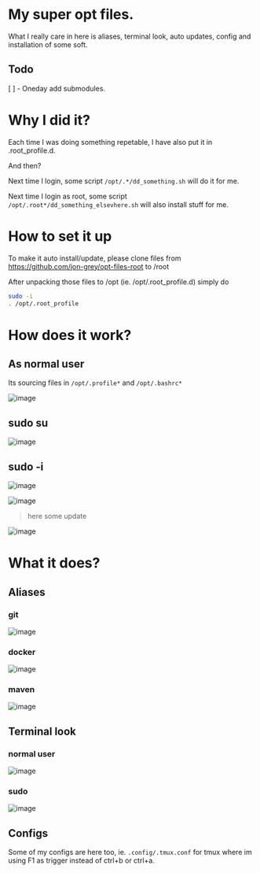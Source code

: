 
# My super opt files. 

What I really care in here is aliases, terminal look, auto updates, config and installation of some soft.

## Todo

[ ] - Oneday add submodules. 

# Why I did it?

Each time I was doing something repetable, I have also put it in .root_profile.d.

And then?

Next time I login, some script `/opt/.*/dd_something.sh` will do it for me.

Next time I login as root, some script `/opt/.root*/dd_something_elsevhere.sh` will also install stuff for me.

# How to set it up

To make it auto install/update, please clone files from 
https://github.com/jon-grey/opt-files-root to /root

After unpacking those files to /opt (ie. /opt/.root_profile.d) simply do

```sh
sudo -i
. /opt/.root_profile
```

# How does it work?

## As normal user
Its sourcing files in `/opt/.profile*` and `/opt/.bashrc*`

![image](https://user-images.githubusercontent.com/70474131/115073821-25040d80-9ef9-11eb-8da9-611d3eff6f02.png)

## sudo su

![image](https://user-images.githubusercontent.com/70474131/115073859-32b99300-9ef9-11eb-9b52-5a080d07050b.png)


## sudo -i

![image](https://user-images.githubusercontent.com/70474131/115073886-3ea55500-9ef9-11eb-917a-2114b4abb64b.png)

![image](https://user-images.githubusercontent.com/70474131/115073924-46fd9000-9ef9-11eb-9036-22c761b69f46.png)

> here some update
 
![image](https://user-images.githubusercontent.com/70474131/115073953-5250bb80-9ef9-11eb-8d38-c5cd8f70fce6.png)


# What it does?

## Aliases

### git

![image](https://user-images.githubusercontent.com/70474131/115072575-110bdc00-9ef8-11eb-82aa-26877c581c22.png)

### docker

![image](https://user-images.githubusercontent.com/70474131/115072678-1d903480-9ef8-11eb-9769-eaa79f3ff1a0.png)

### maven

![image](https://user-images.githubusercontent.com/70474131/115073395-92fc0500-9ef8-11eb-98f5-d00b08222ac8.png)

## Terminal look

### normal user

![image](https://user-images.githubusercontent.com/70474131/115072512-fe91a280-9ef7-11eb-8469-5974128f9a65.png)

### sudo 

![image](https://user-images.githubusercontent.com/70474131/115072488-f76a9480-9ef7-11eb-9f2a-14bb94a144b7.png)

## Configs

Some of my configs are here too, ie. `.config/.tmux.conf` for tmux where im using F1 as trigger instead of ctrl+b or ctrl+a.


